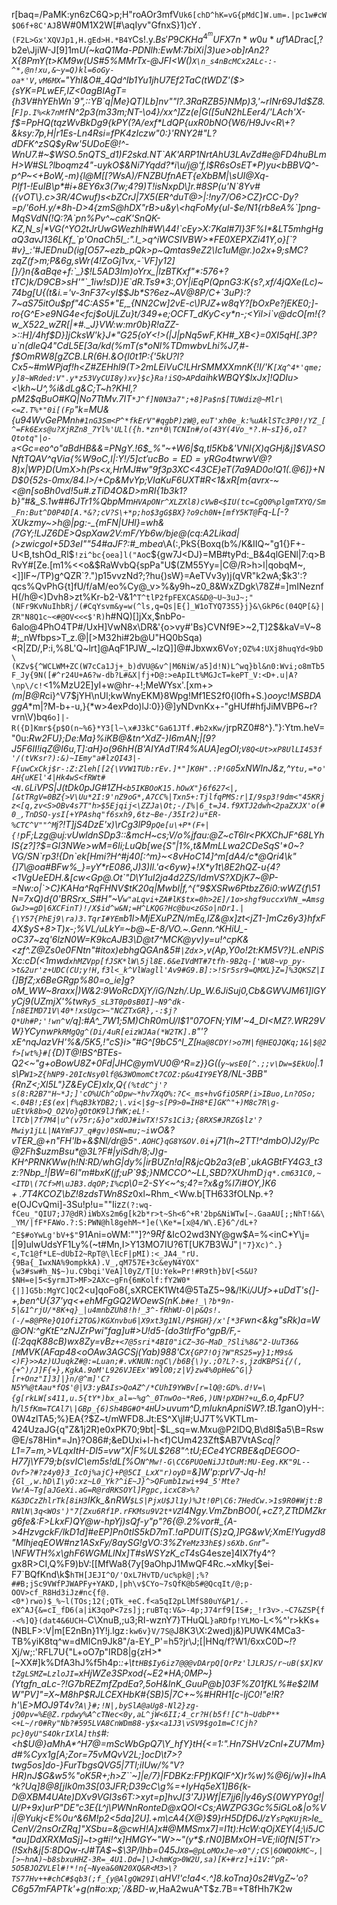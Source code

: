 r[baq=/PaMK:yn6zC6Q>p;H"roAOr3mfV`Uk6[chD^hK=vG{pMdC]W.um=.|pc1w#cW$O6f+8C'AJ`8W#0M1X2W[#\aqIyv"GfnxS}1)cY`.(F2L>Gx'XQVJp1,H.gEd>H.*B4Y`Cs!.y$.Bs'P9CKHa^4^mUFX7n*w0u*uf1AD%B_QXy/.J9i3&e[PHJ20TD)>c.6Ju_>%$rac[,?b2e\JjiW-J[9]1m*U(~kaQ1Ma-PDNlh:EwM:7biXi|3)ue>ob]rAn2?X{8PmY(t>KM9w(US#5%MMrTx-@JFI<W()`X\n_s4nBcMCx2ALc-:-^*,@n!xu,&~y=Q)kl=6oGy-oa*'V,vM6MX=`"YhI&O#_4Qd^Ib1Yu1jhU7Ef2TaC(tWDZ'($>{sYK=PLwEF,lZ<0agBIAgT={h3V#hYEhWn`9",::YB`q|Me}QT)Lb]nv""l?.3RaRZB5}NMp)3,'~rINr69J1d$Z8.[`F]p.I%<k7nMf`N^2p3(m33m;NT-\o4}/xx^\]Zz(e|G([5uN2hLEer4/'LAch'X-f$=PpHQ(tqzWvBkDg9{kPY(?A/exf*LdQP{uxR0bNO{W6/H9Jv<R\+?&ksy:7p,H|r1Es-Ln4Rsi=fPK4zIczw"0:}'RNY2#"L?dDFK^zSQ$yRw'5UDoE@!^-WnU7.#~$WSO.5nQTS_d1)F2skd.NT`AK'ARP1NrtAhU3LAvZd#e@FD4huBLmH>W#SL?lboqmz4"-uykO$&Ni7Yqdd?*i\u/j@'f,l$R6sOsET*P)yu<bBBVQ^-p^P~<+BoW,-m){l@M[[?WsA)/FNZBUfnAET{eXbBM|\sUI@Xq-PIf1-!EuIB\p*#i+8EY6x3(7w;4?9)T!isNxpD\]r.#8SP(u'N`8Yv#({vOT\}.c>3R/4Cwuf)s<bZCrJ|7X5(ER^duT@>|:!ny7/O6>CZ}rCC-Dy?=p/'6oH.y/*8h-D>4{zmS@hDX"rB>u&y\<hqFoMy{ul-$e/N1{rb8eA%`]png-MqSVdN(!Q:?A`pn%Pv^~caK'SnQK-KZ,N_s|*VG(^YO2tJrUwGWezhlh#W\44!`cEy>X:7Kal#7l}3F%I*&LT5mhgHgaQ3avJ136LKf_`p'OnaCh5I_:".I_>q^iWCSIVBW>*FE0XEPXZi41Y,o}[`?#v}_:'#JEDnuD(ig[O57~ezb_pQk>p~Qmtas9eZ2\Ic1uM@r.)o2x+9;sMC?zqZ(f>m;P&6g,sWr(4!ZoGj1vx,-`VF]y12][}/}n{&aBqe+f:`_}$!L5AD3Im)oYrx_|lzBTKxf"*:576+?tTC)k/D9CB>sH'"`_1iw!sD)}E`dR.Ts9*3:,OY|iEqP(QpnG3:K{s?,xf/4jQXe(Lc)~74bg[U{(t&i.='v-3nF37<yI$$Jb*S?6ez~AV@8P/C+`3uP}:?7~aS75itOu$pf"4C:AS5*"E,_{NN2Cw]2vE-c\)PJZ+w8qY?[bOxPe?jEKE0;]-ro{G^E>e9NG4e<fcj$oUjLZu}t/349+e;OCFT_dKyC<y*n-;<Yil>i`v@dcO[m!{?w_X522_wZR[|*#._J}VW:w:mr0b}R!aZZ->::H]/4hf$D}]jCksW'k}J*"G25{oY<!>(|J|pNq5wF,KH#_XB<}=0XI5qH[.3P?u`n(dleQ4"CdL5E[3a/kd(%mT(s*oNl%TDmwbvLhi%J7,#-f$OmRW8[gZCB.LR(6H.&O{l0t1P:{'5kU?l?Cx5~#mWPjaf!h<Z#ZEHhl9(T>2mLEiVuC!LHrSMMXXmnK{!I/'K`[Xq^4*'qme;y]8~WRded:V".y*z53VyCUI8y)xv}$c}Ra!iSQ>AP`daihkWBQY$lxJx]!QDIu><\kh~U^,%i&dLg&C;T~h?KHI,?pM2$qBuO#KQ|No7TtMv.7IT`*J^f]N0N3a7";+8]Pa$n$[TUWdiz@~Mlr\<=Z.T%*"0i[(Fp`"k=MU&{u94WvGePMn`h#1nG3Sm<P^*fkErV"#qgbP)zW@,euT'xh0e_k:%uAklSTc3P0!/YZ_[^=Fk6Exs@u?XjRZn8_7Yl%'ULl({h.*zn*0\TCNIn#/o(43Y(4Vo_*?.H~sI}6,oI?Qtotq"|o-a`<Gc=*eo^o"aBdHB&&=PNgY.!6$_%"~+W6|$q,tl5Kb&'VNl{X)qGHj&j]$VASONftTQAV^qVia{%W9oC,l|:Y!/$5]ct'ucBo=ED=yRGo4twrwV@?%RohE0F]%`])kW,j:?NUydU;q=qAAa$8)x|WP}D(UmX>h(Ps<x,HrMJ#w"9f3p3XC<43CE}eT(7a9AD*0o!Q1(.@6]}+ND$0{52s-0mx/84.I>/+Cp&MvYp;VIaKuF6UXT#R<1&xR[m{*avrx-~<@n[soBh0vd!5u#\.zTiD4O&D\>mRI{1b3k1?b}"#&_S.1w##6JTr1%QbpMm`HVApONr^XLZXl8)cVwB<$IU(tc=CgQ0%plgmTXYQ/Sm_Fn:But^D0P4D[A.*&?;cV?S\+*p;ho$3gG$BX}?o9ch0N+[mfY5KT@`Fq-L[-?XUkzmy~>h@|pg:-_{mFN|UHl}=wh&(7GY;!LJZ6DE>QspXaw2V:mF/Yb6w/bje@(cq:A2Likad|(>z*wicgoI+5D3eI""54#aJF?:#_mbea*\A(:,PkS{Boxq(b%/K&IIQ~"g1{}F+-U<B,tshOd_Rl$`!zi^bc{oea]l("Ao`c${gw7J<DJ}=MB#tyPd:_B&4qlGENl|7:q>BRvY#[Ze.[m1%<<o&$RaWvbQ{spPa"U$(ZM55Yy=|C@/R>h>l|qobqM~,<]]lF~/TP)g^QZR`?.")p15vvzNd?;?hu{)sW}=AeTVv3y)j(qVR"k2wA;$k3':?qcs%QvPhG{t]fU/f/aM/eo%Cy@_v>%&y9h~z0_8&WxZDgk\78Z#=]mINeznfH(/h@<)Dvh8>zt%Kr-b2-V&1^`T^tlP2fpFEXCAS&D@~U~3uJ~;"(NFr9KvNuIhbRj/(#CqYsvm&y=w(^ls,q=Qs|E{]_W1oTYQ73S5}j}&\GkP6c(04QP[&}|ZR"N8Q1c~<#@OV<<<$'R)`h#NQ)[]jXx,$nbPo-6alo@4PhO4TP#/UxH]VwN8x\DR&'{o>vy#'Bs}CVNf9E>~2,T]2$&kaV=V~8#;_nWfbps>T_z.@|[>M32hi#2b@U"HQ0bSqa)<R|ZD/,P:i,%8L'Q~lrt]@AqF1PJW_~lzQ]]@#Jbxwx6V`oY;OZ%4:UXj8huqYd<9bD\(KZv${^WCLWM+ZC(W7cCa1Jj+_b)dVU@&v^|M6NiW/a5]d!N)L^wq}bl&n0:Wvi;o8mTb5F_Jy{9N([#^r24U+A6?w-db?L#&X|fj+D@:>eApILt%MGJcT=kePT_V:<D+.u|A?\np\/c!`<1%MzU2E]yI+w@hr-+!;MeWYsx'.[xm+>*(m|B@R*ci}^V7$jYH\nUl;kwWnyEKM}8Wpg!Mf1ES2f0{l0fh+S.$)ooyc!MSBDAggA%5FI<[Gn=-Uo{Uz.o8*4kLW/F)]@fkH~[raC+-mi/CEoy3WuIF}]VWS,/P;L+"qy!'.Z\tpVPE^uE'>+tMKP'_*(aK>v$*m|?M-b+-u,}{*w>4exPdo)lJ:0}}@]yNDvnKx+-"gHUf#hfjJiMVBP6~r?vrn\V)bq`6o]|-R({D]Kmr${p$O(n~%6}*Y3[l~\x#J3kC"Ga61JTf.#b2xKw/`jrpRZ0#8^}."}:Ytm.heV="0u:*Rw2FU};De:Ma}%iKB@&tn^XdZ\-}I6mAN;|[9?J5F6II!iqZ@I6u,T\]:aH}o(96hH(B'AIYAdT!R4%AUA]egOI;`V8Q<Ut>xP8UlLI453f'/(tVKsr?):&)~IEmy"a#lzQI43|-F{uwCxCkj$r-:Z:Zleh[[2{\VVW1TUb:rEv.]*"]K0H".:P!G0`5xNWInJ&z,^`Ytu,=*o'AH{uKEl'4|Hk4wS<fRWt#<N.G`LiVPS|J(tDk0pJG#1ZH`<b5IKBOoK15.hOwX"}6f627<|,[&tTRgV=0BZ{>V\Uu*2I:9'nZ9oG*,A7CC%|Txn5+:TjlfqPMS:r|I/9sp3!9dm<"45KRjz<[q,zv<S>OBv4s7T"h>$5Ejqij<\ZZJa\Ot;-/I%|6_t=J4.f9XTJ2dwh<2paZXJX'o(#0_,TnDSQ-ysI[+YPAshq"f6sxh9,6tz~Be-/35Ir2)u*ER-%CTC^V""^M`j?!T]*jS4DzE'x)\rCg3lP9`pQe[u\+P*(F+|{!`pF;Lzg@uj:vUwldnSDp3::&mcH~cs;V/o%jfau:@Z~cT6lr<PKXChJF^68LYhIS{z?]?$=GI3NWe>wM=6Ii;LuQb[we{S"|1%,t&MmLLwa2CDeSqS'*0~?VG/SN`rp3!{Dn`ek[Hmi?H^#j40[:^m}~<8vHoC14]^m[dA4/c*@Qri4\k"{]7\@oa#BFw%_}=yY*rE086,J)3)Il.'a<6yw}+!X*y1t\8E2hQZ-u{4?<1VgUeEDH.&[cw<Gp@.Ot`"D\Y1uI2ja4d2ZS/IdmVS?XDjK7~@P-=Nw:o|`>C}KAHa^RqFHNV$tK20q|Mwbl|f,^{"9$XSRw6PtbzZ6i0:wWZ{f\51N=7xQ)d{0'BRSrx_S#H"~V`w"aLqvi+ZA#lK$tx=0h>2E]/1o>shgf9uccxVhN_=AmsgGwJ>=gD|6XCFinT)!/X$id^w&N;=H^LKQG?Hc@bu<zGSo|nDr1.|{\Y57{PhEj9\ra)3.TqrI#YEm`b1l>Mj*EXuPZN/mE`q`,lZ&@x]zt<jZ1-]mCz6y3}hfxF4X$yS+8>T)x-;%VL/uLkY=~b@~E-8/VO.~.Genn.^KHiU_-oC37~zq'6lzN0W=K9kcAJB3\D@t7^MCK@yv)y=u!^cpK&<zf^._Z@Zs0e0FNtn"#itox)ebhgQGAn&5#`|Zdx`>,v(Ap,Y0o!2t:KM5V?}L.eNPiSXc:cD(<1mwd`xhMZVpp[fJSK*lW\5jl8E.6&eIVdMT#7tfh-9B2q-['WU8~vp_py->t&2ur'z+UDC(CU;y!H,f3l<_k^VlWagll'Av9#G9.B]:>!Sr5sr9=QMXL}Z=]%3QKSZ|I`{]BfZ;x6BeGRgp%80=o_ie]g?oM_WW~8raxx|)W&2:9WoRcDXjY/iG/Nzh/.Up_W.6JiSuj0,Cb&GWVJM61]lGYyCj9<zPkc>(UZmjX'%tw`Ry5_sL3T0p0sB0I]~N9^dk-[n8EIMD71V\40*!xsUgc>~"NCZTxGR},-:$j?Q*Uh#P;'!wn^`v/q]:#A^_7W1;5M)ChR0mU/l$1"07OFN;YIM'~4_DI<MZ?.WR29VW}YCynw`PkRMgQg^(Di/4uR[eizWJAa(*W2TK].B`"'?xE^nqJazVH'%&/5K5,!"cS}i>"#G^[_9bC5^I_Z[`Ha@8CDY!>o7M|f@HEQJQKq;1&|$@2f>[wt%}#[`{D)T_@!BS^BTEs-Q2<~"g+oBowU8Z+0Fd|JHC@ymVU0@^R=z}}G((`y~wsE0[^.;;v\Dw=$EkUo`|.1s\P`W1>Z{hNP9-20IcNsy0lf@&3WOmomCt7COZ:p&u4IY9E`Y8/NL-3BB"{RnZ<;Xl5L"}Z&EyCE)xIx,Q`{(%tdC^j'?s(8:R2B7"H~*J;]'cO%UCh^oDpw~*hv7XqO%:?C<_ms+hvGfiO5RP(i>IBuo,Ln?OSo;<.04B!;E$(ex|f%qB3kYDB2;\.vi<|$g~s[P9>0=IH8*E]GK^"+)M8c7R\g-uEtVk8b>Q_O2Vo}gOtOK9lJfWK;eL!-lTCb|7f7M4|u^(v75r;&}o"xdOJ#iwTX!S7s1Ci3;{8RXS#JRZG$lz'?Mwiy1jLL|NAYmFJ7_q#gv)0SN=mu;~i`wO_&?vTER_@+n"FH'lb+&$Nl/dr@_5`".AOHC}qG8Y&OV.0i`+j71(h~2TT!^dmbO)J2y/Pc@2Fh$uzmBsu*@3L?F#|yiSdh/8;J)g-KH^PRNKWw(h!N:RD/whG|dy%|irBUZn!a|R&jcQb2a3(eB`,ukAGBtFY4G3_t3z:?Nbp_!|BW=6I"m#bxK(jf;uP`9$;}NMCCO^~LL,SBD?XUhmD`jq*.cm631C0,~<ITD\(7Cf>M\uJB3.dqOP;I%`cp\0=2-SY<~^s;4?=?x&g%_l7i__#OY,)$K6+.$7T4KCOZ\bZ!8zdsTWn8Sz*0xl~Rhm_<Ww.b\[TH633fOLNp.+?e(OJCvQmi]-3Su!p!u=""Iiz`Z(?:wq-fCeu_"QIU7;J7@dR)iWbXs2m6g[k2b*r>t~Sh<6^+R'2bp&NiWTw[~.GaaAU[;;NhT!&&\_YM/|fF*FAWo.?:S:PWN@hl8gehM~*]e(\Ke*=[x@4/W\.E}6^/dL+?^E$#oYwLg'bV+$"`91Ani=oWM:""]?^$9Rf^\;%^:KIgwJjv!D,1v$&IcO2wd3NY@gw$A=\%<inC*Y\j=[|9]ulwUdsYF1Ly%(~t#Mn,I>Y13MO7IU?6T[UK7B3WJ"`|"7}Xc)^.}<,Tc1@f*LE~dUbI2~RpT@\lEcF|pMI):<_JA4_"rU.{9Ba{_IwxNA%9ompkkA).V_,qM757E+3c&eyN4YOX"{w3#sw#h_N$~)u.C9bqi'VeA]l0yZ/T[U:Yek=Pr!#R9th}bV[<5&U?$NH=e|5<$yrmJT>MF>2AXc~gFn{6mKolf:fY2W0*{|]]G5b:MgYC]QC`2<u]qoFo8{,sXRCEK1Wt4@5TaZ5~9&/!K*i/JUf>+uDdT's{]-+,ben^U{37'yq<+ehMFgGQ2WOewS(nK.`b#e!_\?b*9n-5|&1^rjU/*8K+q}_|u4mnbZUh8!h!_3^-fRhWU-O|p&Qs!.(-/=8@PRe}Q1Ofi2TO&)KGXnvbu6|X9xt3g1Nl/P$HGH}/x'[*3F`wn<&kg"sRk)a=W@ON:^gKtE^zNJZrPwi"fag]u#>U!d5-(do3tlrfFo^gpB/F,-([:2qqK88cB)wx8Zy=vB`z+<7@5sri*4BI0"iCZ~3G~MaD_?Sli%8&"2-UuT36&[M`MVK(AFap48<oOAw3AGCSj(Yab)988'C`X{GP7!Oj?W"RS25=y}1;M9s&<)F}>>Az)UJuqkZ#@:=Luan;#.vKNUN:ngC\/b6B{\)y.;O?L?-s,jzdKBPSi{/(,{+^)/J]F{+},KgkA.9oM'L926VJEEx'W9lO0;z|V}zw4%0pHe&^G|}[r+Onz"I]3]|}n/@^m]'C?N5Y%@tAau*fQ$'@|V3:yBAIs>QoAZ^/*CUhI9YWBv[r=lQ@:GD%.d!V=\{g[rkLW[s411,u.5{tY*)bx_al=~%g^_0TnwOo~*Re6,)UN!pXDH?+u`_6.o,4pFU?h/`l5fKm=TCAl7\|GBp_{6)Sh4BG#O*4H`U>uvum^D,mIuknApniSW?.tB.1g*anO)yH-:0W4zlTA5;%}EA{?$Z~t/mWFD8.Jt:ES^X\jl#;UJ7T%VKTLm-424UzaJG{q"Z&1j2R)e0xPK70;9bt|-$L_sq=w.Mxu@P2lDQ,B\d8l$a5\B=Rsw@E/s78Hin*=Jn}?O86#;&eDUxi+l-h<f)CUm423Zft$AB7VtAS*cq|?L1=7=m,>VLqxItH-DI5=vw"X|F%UL$268"^.tU;ECe4YCRBE&qDEGOO-*H77j\YF*79;b(svIC\em5s!dL[%O`N^Mw!-G\CC6PUOeNiJJtDuM:MU-Eeg.KK"9L--Ovf>?#?z4y0}3_IcOj%ajC}+P@5CI_LxX"r)oyD`=&]W'p:prV7-Jq-h!`{Gl_,w.hD\I\yO:xz~L0_Yk?^iE~J}^>QFumb1zwi+94_5'Mte?Vw!A~Tg[aJGeXi.aG=R@rdRKSOYl]Pgpc,icxC8>%?K&3DCzZhlrTk[8iH3`IKk_&nRW`$LS|PjxU$Jl1y)%Jt!0P\C6:7HedCw.>1s9R0#Wjt:BRNlN\3q<WOs')"7[Zxu6Rf1P.rFKMsu9V2t*VZ`l4Ngy.VmZbnBO0(,+cZ?,ZTtDMZkrg6fe&:F>LkxF)QY@w\-hpYj)sQf-y"p"?6{@.2%vor#_{A->4HzvgckF/lkD1d]#eEP]Pn0t$lS5kD7mT.!aP$DUlT{S}zQ,]PG&wV;XmE!Yugyd8"MlhjeqEOW#nz1ASxFy/8aySG!gVO:3%Z`YeMz33hE$)s6Xb.Gn`r"-\NFWTH%x\ghF6WGMLlNx]T#sWSYzK_cT4*sG4esze]4IX7fy4^?gx8R>CI,Q%F9)bV:[[MfWa8{7y[9aOhpJ1MwQF4Rc.~xMky[$ei-F7`BQfKnd\k$`hTH[JEJI^O/'OxL7HvTD/uc%pk@|;%?##B;jSc9VWfPJWAPFy+YAKD,|ph\v$CYo~7sQfK@bS#@QcqIt/@;p-OOV>cf_R8Hd3iJz#nc{f@.<0*)rwo)$_%~l(TOs;12(;QTk_+eC.f<a5qI2pLlMfS80uY&P1/.-eX^AJ{&=cI_fD6(a|iK3qoP<7zs]j;ruBTq:V&>-4p;J74rf9[IS#;_!r3v>.~C7&ZSP{f-<%]Q}(dat4&6UCH~`C\XnuB,;u3;RI-wznY7}THuQL`}aRDfp!YLM`o-L<%^'r>kKs+(NBLF>:V|m[E2nBn}1Y!j.lgz`:kw6v}V/7S@`J8K3\X:2wed)j&)PUWK4MCa3-TB%yiK8tq^w=dMICn9Jk8"/a-EY_P'=h5?jr\J;[|HNq/f?W1/6xxC0D~_!_?Xj/w;:'RFL7U{"L+oO7p"IRD8|g{zH>*[~XX#]k%DfA3hJ%f5h4p:_:+\t`tHB$Iy6iz7@@@vDArpQ[QrPz'lJLRJS/r~uB($X]KVtZgLSMZ=LzloJI=`xHjWZe3SPxod{~E2*HA;0MP~}(Ytgfn_aLc-?!G7bREZmfZpdEa?,5oH&lnK_GuuP@b\]03F%Z01fKL%\#e$2IMW"PV]"=X~M8hP$RJLCEXHbK#{SB)5|7C+~%#HRH1[c-ljC0!"e!R?h'\E>MOJ9T4v?`A\}#;!N|,bySlA@aUg8-Nl2}zg-jQ0pv=%E@Z.rpdwy%A^cTNec<0y,aL^jW<6II;4_cr?H(b5f![C"h~UdbP**<+L~/r0#Ry"Nb?#595LVA8CnWDm88-y$x<a1J3\vSV9$go1m=C!Cjh?pc}0yU"S4OkrIXlA]th$`#:<h$U@}aMhA*^H7@=mScWbGpQ7\Y_hfY}tH{<=1:".Hn7SHVzCnl+ZU7Mm}d#%Cyx1g[A;Zor=75vMQvV2L;]ocD\t7>?twg5os]do-}FurTbgsQVG5|7Tl;iIUw/%"V?HR)nJ$G&w5%"oK5R+;h>Z``~]|e/7}|FDBKz:FPf)KQlF^X)r%w)%@6j/w}l+IhA^k?Uq]8@8[jIk0m3S[03J*FR;D39cC\g%=+IyHq5eX1]B6{k-$D@XBM4UAte)DXv9VGI3s6%i)9ahiXs7!$*T:>xyt=p]hv*J[3'7J}Wf|E7jj6|ly46yS{0WYPY0g!|U/P+9x)urP"DE"c3E{L^j\PWNnRonteD@xQOI<Cs;AWZPG3Gc%5iGLo&|o%Vi|@Yukj<E%0u^&6M!p2<5da]2U].+m\cA4{X@}$9}rH5DfD6J/zY`sPqKUjR>`l*e_CenV/2nsOrZRq]"XSbu=&@cwH!A]x#@MMSmx7]=_I1t):HcW:qOjXEY(4;\i5JC$*au$]DdXRXMaSj]~t>g#i!^x]HMGY~"W>~"(y*_$.rN0]BMxOH=VE;li0fN[5T'r>(!Sxh&j[5:8DQw-rJ#TA$~$\3P/lhb=045J`X8=@pLoMOxJe~x0"/;CS|6OWQOkMC~,|[>~hnA)~b8sbxuHHZ-3R=_4U1.Dd=]\J<hmKg>0W2U,sa)[K+#rz]+i1V:^pR-5O5BJOZVLEl#!*!n{~Nyea&0N20XQ&R<M3>\?TS77Hv++#chC#$qb3(;f_{y@AlgQW29I\`aHV!'c!a4<.^]8.koTna}0s2#VgZ~'o?C6g57mFAPTk'+g(n#o:xp;`/&BD-w_,HaA2wuA^T$z.7B=+T8fHh7K2w